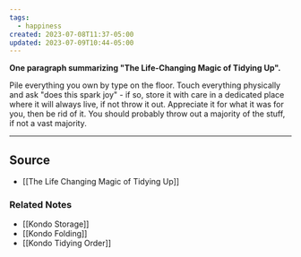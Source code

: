 ```yaml
---
tags:
  - happiness
created: 2023-07-08T11:37-05:00
updated: 2023-07-09T10:44-05:00
---
```

**One paragraph summarizing "The Life-Changing Magic of Tidying Up".**

Pile everything you own by type on the floor. Touch everything physically and ask "does this spark joy" - if so, store it with care in a dedicated place where it will always live, if not throw it out. Appreciate it for what it was for you, then be rid of it. You should probably throw out a majority of the stuff, if not a vast majority. 

---

## Source
- [[The Life Changing Magic of Tidying Up]]

### Related Notes
- [[Kondo Storage]] 
- [[Kondo Folding]] 
- [[Kondo Tidying Order]]